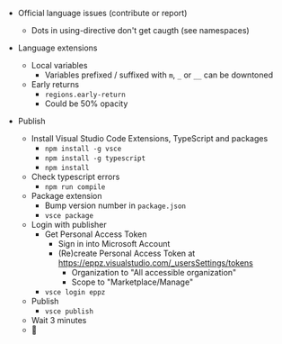 * Official language issues (contribute or report)
    + Dots in using-directive don't get caugth (see namespaces)

* Language extensions
    + Local variables
        + Variables prefixed / suffixed with `m`, `_` or `__` can be downtoned
    + Early returns
        + `regions.early-return`
        + Could be 50% opacity

* Publish
	+ Install Visual Studio Code Extensions, TypeScript and packages
		+ `npm install -g vsce`
		+ `npm install -g typescript`
		+ `npm install`
	+ Check typescript errors
		+ `npm run compile`
	+ Package extension
		+ Bump version number in `package.json`
		+ `vsce package`
	+ Login with publisher
		+ Get Personal Access Token
			+ Sign in into Microsoft Account
			+ (Re)create Personal Access Token at https://eppz.visualstudio.com/_usersSettings/tokens
				+ Organization to "All accessible organization"
				+ Scope to "Marketplace/Manage"
		+ `vsce login eppz`
	+ Publish
		+ `vsce publish`
	+ Wait 3 minutes
	+ 🎉

